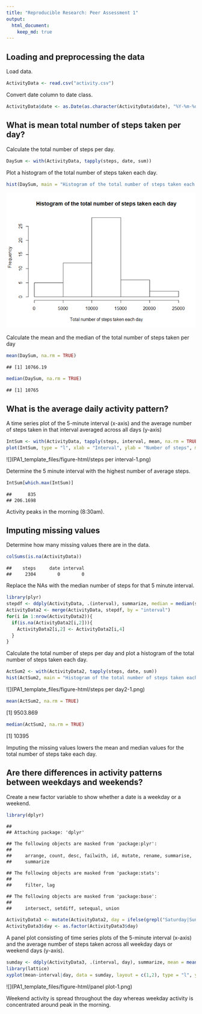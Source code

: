 ```yaml
---
title: "Reproducible Research: Peer Assessment 1"
output: 
  html_document:
    keep_md: true
---
```



## Loading and preprocessing the data
Load data.

```r
ActivityData <- read.csv("activity.csv")
```

Convert date column to date class.

```r
ActivityData$date <- as.Date(as.character(ActivityData$date), "%Y-%m-%d")
```

## What is mean total number of steps taken per day?
Calculate the total number of steps per day.

```r
DaySum <- with(ActivityData, tapply(steps, date, sum))
```

Plot a histogram of the total number of steps taken each day.

```r
hist(DaySum, main = "Histogram of the total number of steps taken each day", xlab = "Total number of steps taken each day")
```

![](PA1_template_files/figure-html/histogram1-1.png)<!-- -->

Calculate the mean and the median of the total number of steps taken per day

```r
mean(DaySum, na.rm = TRUE)
```

```
## [1] 10766.19
```

```r
median(DaySum, na.rm = TRUE)
```

```
## [1] 10765
```

## What is the average daily activity pattern?
A time series plot of the 5-minute interval (x-axis) and the average number of steps taken in that interval averaged across all days (y-axis)

```r
IntSum <- with(ActivityData, tapply(steps, interval, mean, na.rm = TRUE))
plot(IntSum, type = "l", xlab = "Interval", ylab = "Number of steps", main = "Average daily activity pattern")
```

![](PA1_template_files/figure-html/steps per interval-1.png)<!-- -->

Determine the 5 minute interval with the highest number of average steps.

```r
IntSum[which.max(IntSum)]
```

```
##      835 
## 206.1698
```

Activity peaks in the morning (8:30am).

## Imputing missing values
Determine how many missing values there are in the data.

```r
colSums(is.na(ActivityData))
```

```
##    steps     date interval 
##     2304        0        0
```

Replace the NAs with the median number of steps for that 5 minute interval.

```r
library(plyr)
stepdf <- ddply(ActivityData, .(interval), summarize, median = median(steps, na.rm = TRUE))
ActivityData2 <- merge(ActivityData, stepdf, by = "interval")
for(i in 1:nrow(ActivityData2)){
  if(is.na(ActivityData2[i,2])){
    ActivityData2[i,2] <- ActivityData2[i,4] 
  }
}
```

Calculate the total number of steps per day and plot a histogram of the total number of steps taken each day.

```r
ActSum2 <- with(ActivityData2, tapply(steps, date, sum))
hist(ActSum2, main = "Histogram of the total number of steps taken each day", xlab = "Total number of steps taken each day")
```

![](PA1_template_files/figure-html/steps per day2-1.png)<!-- -->

```r
mean(ActSum2, na.rm = TRUE)
```

[1] 9503.869

```r
median(ActSum2, na.rm = TRUE)
```

[1] 10395

Imputing the missing values lowers the mean and median values for the total number of steps take each day.

## Are there differences in activity patterns between weekdays and weekends?
Create a new factor variable to show whether a date is a weekday or a weekend.

```r
library(dplyr)
```

```
## 
## Attaching package: 'dplyr'
```

```
## The following objects are masked from 'package:plyr':
## 
##     arrange, count, desc, failwith, id, mutate, rename, summarise,
##     summarize
```

```
## The following objects are masked from 'package:stats':
## 
##     filter, lag
```

```
## The following objects are masked from 'package:base':
## 
##     intersect, setdiff, setequal, union
```

```r
ActivityData3 <- mutate(ActivityData2, day = ifelse(grepl("Saturday|Sunday", weekdays(date)), "weekend", "weekday"))
ActivityData3$day <- as.factor(ActivityData3$day)
```

A panel plot consisting of time series plots of the 5-minute interval (x-axis) and the average number of steps taken across all weekday days or weekend days (y-axis). 

```r
sumday <- ddply(ActivityData3, .(interval, day), summarize, mean = mean(steps, na.rm = TRUE))
library(lattice)
xyplot(mean~interval|day, data = sumday, layout = c(1,2), type = "l", ylab = "Number of steps", xlab = "Interval")
```

![](PA1_template_files/figure-html/panel plot-1.png)<!-- -->

Weekend activity is spread throughout the day whereas weekday activity is concentrated around peak in the morning.
